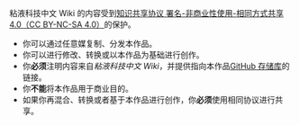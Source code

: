 粘液科技中文 Wiki 的内容受到[知识共享协议 署名-非商业性使用-相同方式共享 4.0（CC BY-NC-SA 4.0）](https://creativecommons.org/licenses/by-nc-sa/4.0/deed.zh-hans)的保护。

- 你可以通过任意媒复制、分发本作品。
- 你可以进行修改、转换或以本作品为基础进行创作。
- 你**必须**注明内容来自*粘液科技中文 Wiki*，并提供指向本作品[GitHub 存储库](https://github.com/SlimefunGuguProject/Slimefun-Wiki)的链接。
- 你**不能**将本作品用于商业目的。
- 如果你再混合、转换或者基于本作品进行创作，你**必须**使用相同协议进行共享。
